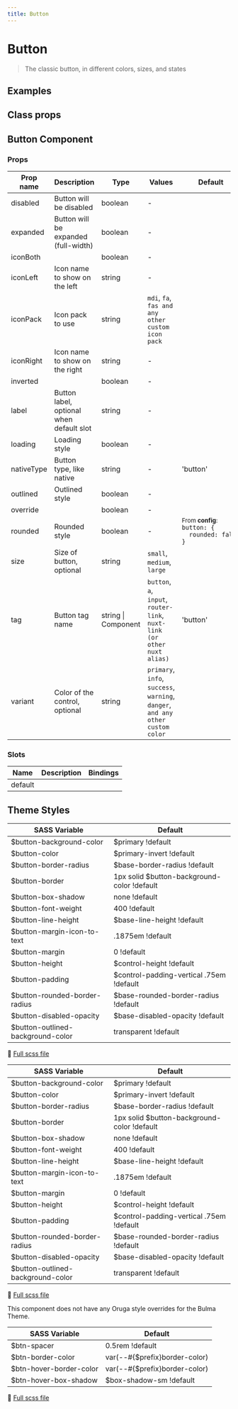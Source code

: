 ```yaml
---
title: Button
---
```


# Button

<div class="vp-doc">

> The classic button, in different colors, sizes, and states

<Carbon />
</div>

<div class="vp-example">

## Examples

<example-button />

</div>
<div class="vp-example">

## Class props

<inspector-button-viewer />

</div>

<div class="vp-doc">

## Button Component

### Props

| Prop name  | Description                              | Type                | Values                                                                          | Default                                                                                                                                          |
| ---------- | ---------------------------------------- | ------------------- | ------------------------------------------------------------------------------- | ------------------------------------------------------------------------------------------------------------------------------------------------ |
| disabled   | Button will be disabled                  | boolean             | -                                                                               |                                                                                                                                                  |
| expanded   | Button will be expanded (full-width)     | boolean             | -                                                                               |                                                                                                                                                  |
| iconBoth   |                                          | boolean             | -                                                                               |                                                                                                                                                  |
| iconLeft   | Icon name to show on the left            | string              | -                                                                               |                                                                                                                                                  |
| iconPack   | Icon pack to use                         | string              | `mdi`, `fa`, `fas and any other custom icon pack`                               |                                                                                                                                                  |
| iconRight  | Icon name to show on the right           | string              | -                                                                               |                                                                                                                                                  |
| inverted   |                                          | boolean             | -                                                                               |                                                                                                                                                  |
| label      | Button label, optional when default slot | string              | -                                                                               |                                                                                                                                                  |
| loading    | Loading style                            | boolean             | -                                                                               |                                                                                                                                                  |
| nativeType | Button type, like native                 | string              | -                                                                               | 'button'                                                                                                                                         |
| outlined   | Outlined style                           | boolean             | -                                                                               |                                                                                                                                                  |
| override   |                                          | boolean             | -                                                                               |                                                                                                                                                  |
| rounded    | Rounded style                            | boolean             | -                                                                               | <div><small>From <b>config</b>:</small></div><code style='white-space: nowrap; padding: 0;'> button: {<br>&nbsp;&nbsp;rounded: false<br>}</code> |
| size       | Size of button, optional                 | string              | `small`, `medium`, `large`                                                      |                                                                                                                                                  |
| tag        | Button tag name                          | string \| Component | `button`, `a`, `input`, `router-link`, `nuxt-link (or other nuxt alias)`        | 'button'                                                                                                                                         |
| variant    | Color of the control, optional           | string              | `primary`, `info`, `success`, `warning`, `danger`, `and any other custom color` |                                                                                                                                                  |

### Slots

| Name    | Description | Bindings |
| ------- | ----------- | -------- |
| default |             |          |

</div>

<div class="vp-doc">

## Theme Styles

<div class="theme-orugabase">
 
| SASS Variable  | Default |
| -------------- | ------- |
| $button-background-color | $primary !default |
| $button-color | $primary-invert !default |
| $button-border-radius | $base-border-radius !default |
| $button-border | 1px solid $button-background-color !default |
| $button-box-shadow | none !default |
| $button-font-weight | 400 !default |
| $button-line-height | $base-line-height !default |
| $button-margin-icon-to-text | .1875em !default |
| $button-margin | 0 !default |
| $button-height | $control-height !default |
| $button-padding | $control-padding-vertical .75em !default |
| $button-rounded-border-radius | $base-rounded-border-radius !default |
| $button-disabled-opacity | $base-disabled-opacity !default |
| $button-outlined-background-color | transparent !default |

📄 [Full scss file](https://github.com/oruga-ui/oruga/blob/master/packages/oruga/src/scss/components/_button.scss)

</div>

<div class="theme-orugafull">
 
| SASS Variable  | Default |
| -------------- | ------- |
| $button-background-color | $primary !default |
| $button-color | $primary-invert !default |
| $button-border-radius | $base-border-radius !default |
| $button-border | 1px solid $button-background-color !default |
| $button-box-shadow | none !default |
| $button-font-weight | 400 !default |
| $button-line-height | $base-line-height !default |
| $button-margin-icon-to-text | .1875em !default |
| $button-margin | 0 !default |
| $button-height | $control-height !default |
| $button-padding | $control-padding-vertical .75em !default |
| $button-rounded-border-radius | $base-rounded-border-radius !default |
| $button-disabled-opacity | $base-disabled-opacity !default |
| $button-outlined-background-color | transparent !default |

📄 [Full scss file](https://github.com/oruga-ui/oruga/blob/master/packages/oruga/src/scss/components/_button.scss)

</div>

<div class="theme-bulma">

<p> This component does not have any Oruga style overrides for the Bulma Theme. </p>
      
</div>

<div class="theme-bootstrap">
 
| SASS Variable  | Default |
| -------------- | ------- |
| $btn-spacer | 0.5rem !default |
| $btn-border-color | var(--#{$prefix}border-color) |
| $btn-hover-border-color | var(--#{$prefix}border-color) |
| $btn-hover-box-shadow | $box-shadow-sm !default |

📄 [Full scss file](https://github.com/oruga-ui/theme-bootstrap/tree/main/src/assets/scss/components/_button.scss)

</div>

</div>
